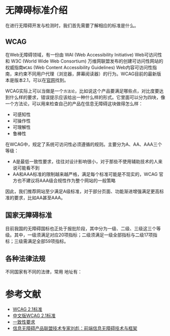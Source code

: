 
# 无障碍标准介绍

在进行无障碍开发与检测时，我们首先需要了解相应的标准是什么。

## WCAG
在Web无障碍领域，有一份由 WAI (Web Accessibility Initiative) Web可访问性和 W3C (World Wide Web Consortium) 万维网联盟发布的创建可访问性网站的权威指南`WCAG` (Web Content Accessibility Guidelines) Web内容可访问性指南，来约束不同用户代理（浏览器，屏幕阅读器）的行为。WCAG目前的最新版本是版本2.1，可以在[官网](https://www.w3.org/TR/WCAG21/)找到。

WCAG实际上可以当做是一个`方法论`，比如说这个产品要满足哪些点，对比度要达到什么样的要求，错误提示应该给出一种什么样的形式。它里面可以分为四块，像一个方法论，可以用来检查自己的产品在信息无障碍这块做得怎么样：
- 可感知性
- 可操作性
- 可理解性
- 鲁棒性



在WCAG中，规定了系统可访问性必须遵循的规则。主要分为A、AA、AAA三个等级：
- A是最低一致性要求，往往对设计影响很小，对于那些不使用辅助技术的人来说可能看不到
- AA和AAA标准的限制越来越严格，满足每个标准可能是不现实的，WCAG 官方也不建议将AAA级合规性作为整个网站的一般策略

因此，我们推荐网站至少满足A级标准，对于部分页面、功能渐进增强满足更高标准的要求，比如AA甚至AAA。


## 国家无障碍标准

目前我国的无障碍国标也正处于报批阶段，其中分为一级、二级、三级这三个等级。其中，一级须满足对应20项指标；二级须满足一级全部指标与二级17项指标；三级需满足全部59项指标。

## 各种法律法规

不同国家有不同的法律，常用  地址有：


# 参考文献
- [WCAG 2.1标准](https://www.w3.org/TR/WCAG21/)
- [中文版WCAG 2.1标准](https://w3c.github.io/WCAG21-zh/index.html)
- [一致性要求](https://www.w3.org/TR/WCAG20/#conformance-reqs)
- [信息无障碍产品联盟技术专家刘彪：前端信息无障碍技术与框架](http://news.51cto.com/art/201712/559685.htm)